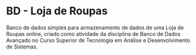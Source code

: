 # BD - Loja de Roupas

Banco de dados simples para armazenamento de dados de uma Loja de Roupas online, criado como atividade da disciplina de Banco de Dados Avançado no Curso Superior de Tecnologia em Análise e Desenvolvimento de Sistemas.